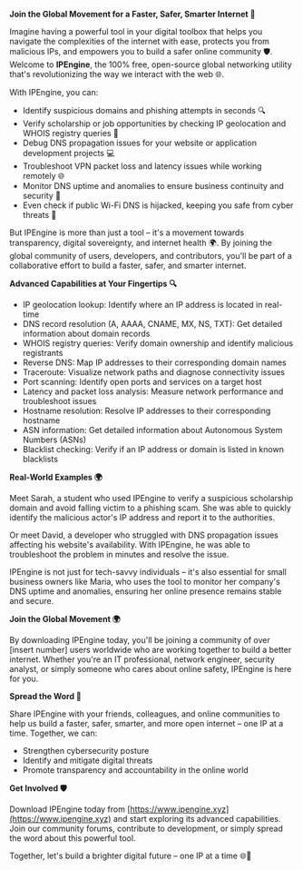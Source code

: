 **Join the Global Movement for a Faster, Safer, Smarter Internet 🚀**

Imagine having a powerful tool in your digital toolbox that helps you navigate the complexities of the internet with ease, protects you from malicious IPs, and empowers you to build a safer online community 🛡️. Welcome to **IPEngine**, the 100% free, open-source global networking utility that's revolutionizing the way we interact with the web 🌐.

With IPEngine, you can:

* Identify suspicious domains and phishing attempts in seconds 🔍
* Verify scholarship or job opportunities by checking IP geolocation and WHOIS registry queries 📡
* Debug DNS propagation issues for your website or application development projects 💻
* Troubleshoot VPN packet loss and latency issues while working remotely 🌐
* Monitor DNS uptime and anomalies to ensure business continuity and security 🔑
* Even check if public Wi-Fi DNS is hijacked, keeping you safe from cyber threats 🚫

But IPEngine is more than just a tool – it's a movement towards transparency, digital sovereignty, and internet health 🌍. By joining the global community of users, developers, and contributors, you'll be part of a collaborative effort to build a faster, safer, and smarter internet.

**Advanced Capabilities at Your Fingertips 🔍**

* IP geolocation lookup: Identify where an IP address is located in real-time
* DNS record resolution (A, AAAA, CNAME, MX, NS, TXT): Get detailed information about domain records
* WHOIS registry queries: Verify domain ownership and identify malicious registrants
* Reverse DNS: Map IP addresses to their corresponding domain names
* Traceroute: Visualize network paths and diagnose connectivity issues
* Port scanning: Identify open ports and services on a target host
* Latency and packet loss analysis: Measure network performance and troubleshoot issues
* Hostname resolution: Resolve IP addresses to their corresponding hostname
* ASN information: Get detailed information about Autonomous System Numbers (ASNs)
* Blacklist checking: Verify if an IP address or domain is listed in known blacklists

**Real-World Examples 🌍**

Meet Sarah, a student who used IPEngine to verify a suspicious scholarship domain and avoid falling victim to a phishing scam. She was able to quickly identify the malicious actor's IP address and report it to the authorities.

Or meet David, a developer who struggled with DNS propagation issues affecting his website's availability. With IPEngine, he was able to troubleshoot the problem in minutes and resolve the issue.

IPEngine is not just for tech-savvy individuals – it's also essential for small business owners like Maria, who uses the tool to monitor her company's DNS uptime and anomalies, ensuring her online presence remains stable and secure.

**Join the Global Movement 🌍**

By downloading IPEngine today, you'll be joining a community of over [insert number] users worldwide who are working together to build a better internet. Whether you're an IT professional, network engineer, security analyst, or simply someone who cares about online safety, IPEngine is here for you.

**Spread the Word 📢**

Share IPEngine with your friends, colleagues, and online communities to help us build a faster, safer, smarter, and more open internet – one IP at a time. Together, we can:

* Strengthen cybersecurity posture
* Identify and mitigate digital threats
* Promote transparency and accountability in the online world

**Get Involved 🛡️**

Download IPEngine today from [https://www.ipengine.xyz](https://www.ipengine.xyz) and start exploring its advanced capabilities. Join our community forums, contribute to development, or simply spread the word about this powerful tool.

Together, let's build a brighter digital future – one IP at a time 🌐🚀